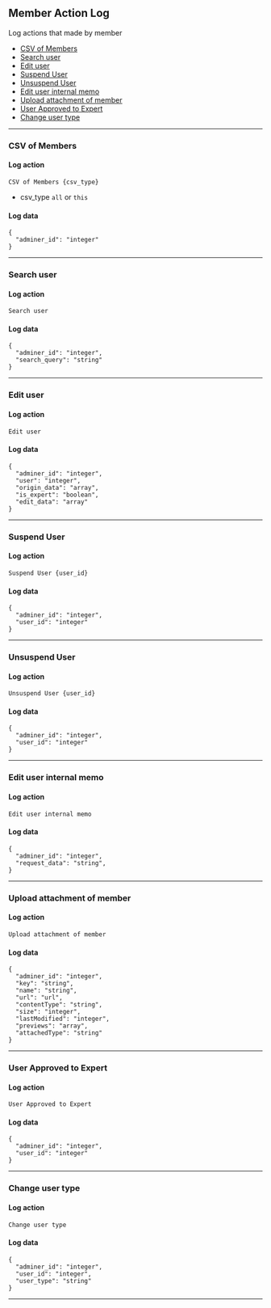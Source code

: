 ## Member Action Log
Log actions that made by member

* [CSV of Members](#csv-of-members)
* [Search user](#search-user)
* [Edit user](#edit-user)
* [Suspend User](#suspend-user)
* [Unsuspend User](#unsuspend-user)
* [Edit user internal memo](#edit-user-internal-memo)
* [Upload attachment of member](#upload-attachment-of-member)
* [User Approved to Expert](#user-approved-to-expert)
* [Change user type](#change-user-type)

---

### CSV of Members

#### Log action
`CSV of Members {csv_type}`

* csv_type
    `all` or `this`

#### Log data

    {
      "adminer_id": "integer"
    }

---

### Search user

#### Log action
`Search user`

#### Log data

    {
      "adminer_id": "integer",
      "search_query": "string"
    }
    
---

### Edit user

#### Log action
`Edit user`

#### Log data

    {
      "adminer_id": "integer",
      "user": "integer",
      "origin_data": "array",
      "is_expert": "boolean",
      "edit_data": "array"
    }
    
---

### Suspend User

#### Log action
`Suspend User {user_id}`

#### Log data

    {
      "adminer_id": "integer",
      "user_id": "integer"
    }
    
---

### Unsuspend User

#### Log action
`Unsuspend User {user_id}`

#### Log data

    {
      "adminer_id": "integer",
      "user_id": "integer"
    }
    
---

### Edit user internal memo

#### Log action
`Edit user internal memo`

#### Log data

    {
      "adminer_id": "integer",
      "request_data": "string",
    }
    
---

### Upload attachment of member

#### Log action
`Upload attachment of member`

#### Log data

    {
      "adminer_id": "integer",
      "key": "string",
      "name": "string",
      "url": "url",
      "contentType": "string",
      "size": "integer",
      "lastModified": "integer",
      "previews": "array",
      "attachedType": "string"
    }
    
---

### User Approved to Expert

#### Log action
`User Approved to Expert`

#### Log data

    {
      "adminer_id": "integer",
      "user_id": "integer"
    }
    
---

### Change user type

#### Log action
`Change user type`

#### Log data

    {
      "adminer_id": "integer",
      "user_id": "integer",
      "user_type": "string"
    }
    
---

